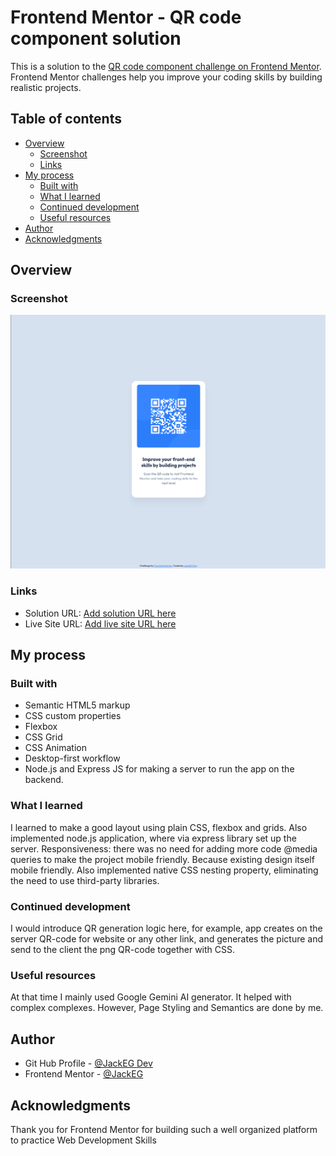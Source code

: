 # Frontend Mentor - QR code component solution

This is a solution to the [QR code component challenge on Frontend Mentor](https://www.frontendmentor.io/challenges/qr-code-component-iux_sIO_H). Frontend Mentor challenges help you improve your coding skills by building realistic projects.

## Table of contents

- [Overview](#overview)
  - [Screenshot](#screenshot)
  - [Links](#links)
- [My process](#my-process)
  - [Built with](#built-with)
  - [What I learned](#what-i-learned)
  - [Continued development](#continued-development)
  - [Useful resources](#useful-resources)
- [Author](#author)
- [Acknowledgments](#acknowledgments)

## Overview

### Screenshot

![](./screenshot.png)

### Links

- Solution URL: [Add solution URL here](https://github.com/Yakub357/qr-code-card)
- Live Site URL: [Add live site URL here](https://yakub357.github.io/qr-code-card/)

## My process

### Built with

- Semantic HTML5 markup
- CSS custom properties
- Flexbox
- CSS Grid
- CSS Animation
- Desktop-first workflow
- Node.js and Express JS for making a server to run the app on the backend.

### What I learned

I learned to make a good layout using plain CSS, flexbox and grids. Also implemented node.js application, where via express library set up the server.
Responsiveness: there was no need for adding more code @media queries to make the project mobile friendly. Because existing design itself mobile friendly.
Also implemented native CSS nesting property, eliminating the need to use third-party libraries.

### Continued development

I would introduce QR generation logic here, for example, app creates on the server QR-code for website or any other link, and generates the picture and send to the client the png QR-code together with CSS.

### Useful resources

At that time I mainly used Google Gemini AI generator. It helped with complex complexes. However, Page Styling and Semantics are done by me.

## Author

- Git Hub Profile - [@JackEG Dev](https://github.com/Yakub357)
- Frontend Mentor - [@JackEG](https://www.frontendmentor.io/profile/Yakub357)

## Acknowledgments

Thank you for Frontend Mentor for building such a well organized platform to practice Web Development Skills
